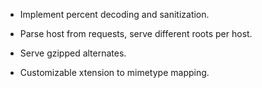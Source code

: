 - Implement percent decoding and sanitization.

- Parse host from requests, serve different roots per host.

- Serve gzipped alternates.

- Customizable xtension to mimetype mapping.


